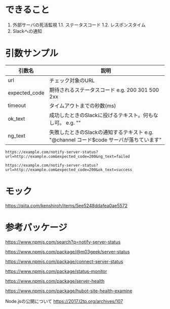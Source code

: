 # できること

1. 外部サーバの死活監視
1.1. ステータスコード
1.2. レスポンスタイム
2. Slackへの通知

# 引数サンプル

| 引数名 | 説明 |
|-----|-----|
| url | チェック対象のURL |
| expected_code | 期待されるステータスコード e.g. 200 301 500 2xx |
| timeout | タイムアウトまでの秒数(ms) |
| ok_text | 成功したときのSlackに投げるテキスト。何もなし可。 e.g. ""|
| ng_text | 失敗したときのSlackの通知するテキスト e.g. "@channel コード$code サーバが落ちています" |

```
https://example.com/notify-server-status?url=http://example.com&expected_code=200&ng_text=failed

https://example.com/notify-server-status?url=http://example.com&expected_code=200&ok_text=success
```

# モック
https://qiita.com/kenshiroh/items/5ee5248ddafea0ae5572


# 参考パッケージ
https://www.npmjs.com/search?q=notify-server-status

https://www.npmjs.com/package/@m03geek/server-status

https://www.npmjs.com/package/connect-server-status

https://www.npmjs.com/package/status-monitor

https://www.npmjs.com/package/server-health

https://www.npmjs.com/package/hubot-site-health-examine

Node.jsの公開について https://2017.l2tp.org/archives/107
